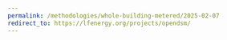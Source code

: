 ```yaml
---
permalink: /methodologies/whole-building-metered/2025-02-07
redirect_to: https://lfenergy.org/projects/opendsm/
---
```

